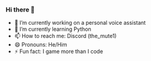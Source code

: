 ### Hi there 👋

<!--
**TheAgent-1/TheAgent-1** is a ✨ _special_ ✨ repository because its `README.md` (this file) appears on your GitHub profile.

Here are some ideas to get you started:
-->
- 🔭 I’m currently working on a personal voice assistant
- 🌱 I’m currently learning Python
- 📫 How to reach me: Discord (the_mute1)
- 😄 Pronouns: He/Him
- ⚡ Fun fact: I game more than I code

